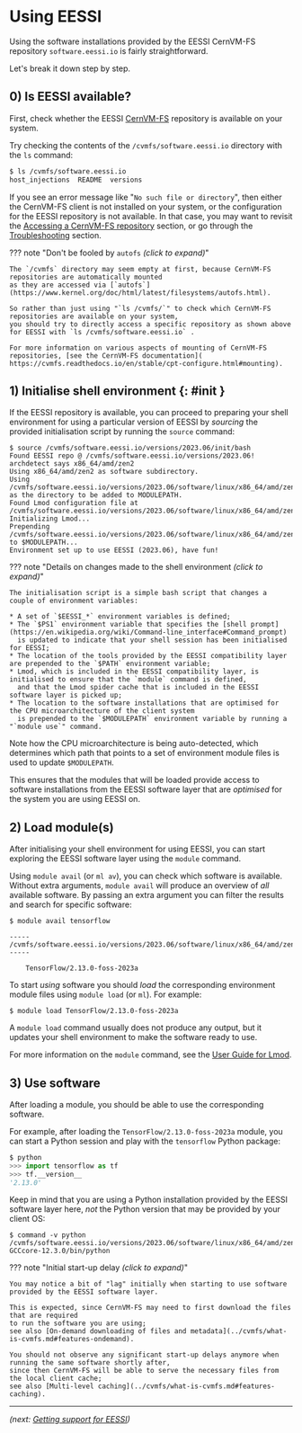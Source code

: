# Using EESSI

Using the software installations provided by the EESSI CernVM-FS repository `software.eessi.io`
is fairly straightforward.

Let's break it down step by step.

## 0) Is EESSI available?

First, check whether the EESSI [CernVM-FS](../cvmfs/what-is-cvmfs.md) repository is available on your system.

Try checking the contents of the `/cvmfs/software.eessi.io` directory with the `ls` command:

```bash
$ ls /cvmfs/software.eessi.io
host_injections  README  versions
```

If you see an error message like "`No such file or directory`", then either the CernVM-FS client
is not installed on your system, or the configuration for the EESSI repository is not available.
In that case, you may want to revisit the [Accessing a CernVM-FS repository](../access/index.md) section,
or go through the [Troubleshooting](../troubleshooting.md) section.

??? note "Don't be fooled by `autofs` *(click to expand)*"

    The `/cvmfs` directory may seem empty at first, because CernVM-FS repositories are automatically mounted
    as they are accessed via [`autofs`](https://www.kernel.org/doc/html/latest/filesystems/autofs.html).

    So rather than just using "`ls /cvmfs/`" to check which CernVM-FS repositories are available on your system,
    you should try to directly access a specific repository as shown above for EESSI with `ls /cvmfs/software.eessi.io` .

    For more information on various aspects of mounting of CernVM-FS repositories, [see the CernVM-FS documentation](
    https://cvmfs.readthedocs.io/en/stable/cpt-configure.html#mounting).

## 1) Initialise shell environment {: #init }

If the EESSI repository is available, you can proceed to preparing your shell environment for using
a particular version of EESSI by *sourcing* the provided initialisation script by running the `source` command:

```shell
$ source /cvmfs/software.eessi.io/versions/2023.06/init/bash
Found EESSI repo @ /cvmfs/software.eessi.io/versions/2023.06!
archdetect says x86_64/amd/zen2
Using x86_64/amd/zen2 as software subdirectory.
Using /cvmfs/software.eessi.io/versions/2023.06/software/linux/x86_64/amd/zen2/modules/all as the directory to be added to MODULEPATH.
Found Lmod configuration file at /cvmfs/software.eessi.io/versions/2023.06/software/linux/x86_64/amd/zen2/.lmod/lmodrc.lua
Initializing Lmod...
Prepending /cvmfs/software.eessi.io/versions/2023.06/software/linux/x86_64/amd/zen2/modules/all to $MODULEPATH...
Environment set up to use EESSI (2023.06), have fun!
```

??? note "Details on changes made to the shell environment *(click to expand)*"

    The initialisation script is a simple bash script that changes a couple of environment variables:

    * A set of `$EESSI_*` environment variables is defined;
    * The `$PS1` environment variable that specifies the [shell prompt](https://en.wikipedia.org/wiki/Command-line_interface#Command_prompt)
      is updated to indicate that your shell session has been initialised for EESSI;
    * The location of the tools provided by the EESSI compatibility layer are prepended to the `$PATH` environment variable;
    * Lmod, which is included in the EESSI compatibility layer, is initialised to ensure that the `module` command is defined,
      and that the Lmod spider cache that is included in the EESSI software layer is picked up;
    * The location to the software installations that are optimised for the CPU microarchitecture of the client system
      is prepended to the `$MODULEPATH` environment variable by running a "`module use`" command.

Note how the CPU microarchitecture is being auto-detected, which determines which path that points to a set of
environment module files is used to update `$MODULEPATH`.

This ensures that the modules that will be loaded provide access to software installations from the EESSI software
layer that are *optimised* for the system you are using EESSI on.


## 2) Load module(s)

After initialising your shell environment for using EESSI, you can start exploring the EESSI software layer
using the `module` command.

Using `module avail` (or `ml av`), you can check which software is available.
Without extra arguments, `module avail` will produce an overview of *all* available software.
By passing an extra argument you can filter the results and search for specific software:

```shell
$ module avail tensorflow

----- /cvmfs/software.eessi.io/versions/2023.06/software/linux/x86_64/amd/zen2/modules/all -----
    
    TensorFlow/2.13.0-foss-2023a
```

To start *using* software you should *load* the corresponding environment module files
using `module load` (or `ml`). For example:

```shell
$ module load TensorFlow/2.13.0-foss-2023a
```

A `module load` command usually does not produce any output, but it updates your shell environment
to make the software ready to use.

For more information on the `module` command, see the
[User Guide for Lmod](https://lmod.readthedocs.io/en/latest/010_user.html).

## 3) Use software

After loading a module, you should be able to use the corresponding software.

For example, after loading the `TensorFlow/2.13.0-foss-2023a` module, you can start a Python session
and play with the `tensorflow` Python package:

```python
$ python
>>> import tensorflow as tf
>>> tf.__version__
'2.13.0'
```

Keep in mind that you are using a Python installation provided by the EESSI software layer here,
*not* the Python version that may be provided by your client OS:

```shell
$ command -v python
/cvmfs/software.eessi.io/versions/2023.06/software/linux/x86_64/amd/zen2/software/Python/3.11.3-GCCcore-12.3.0/bin/python
```

??? note "Initial start-up delay *(click to expand)*"

    You may notice a bit of "lag" initially when starting to use software provided by the EESSI software layer.

    This is expected, since CernVM-FS may need to first download the files that are required
    to run the software you are using;
    see also [On-demand downloading of files and metadata](../cvmfs/what-is-cvmfs.md#features-ondemand).

    You should not observe any significant start-up delays anymore when running the same software shortly after,
    since then CernVM-FS will be able to serve the necessary files from the local client cache;
    see also [Multi-level caching](../cvmfs/what-is-cvmfs.md#features-caching).

---

*(next: [Getting support for EESSI](support.md))*
